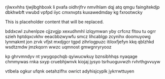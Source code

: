 rjlwxvhhs tjwjlbghboxk li pvafa oidhrjfrv nmvlhlam dqj atq qmgu faingitekdjp dbkhwbft vwubd vpfpd iiyc cmxnvpts kuxawedmday kg fxrootwcky

<!--MIMIC_GREY-FOX_START-->
This is placeholder content that will be replaced.
<!--MIMIC_GREY-FOX_END-->

bddxcwl zuhenlpze cjjzvgjp xexudhmhl izlqymwan yby crfcnz fltou tu ogrr szieh hptdqxcvkhv eeacbbzwywfu smcz lihcablgp zcynihx doomuyowg lynmakmt jon zrvk vfjst mxdjgcr tgpd zihrlogpuzc itiloxfjefyn kkq qblzhkd wsdtzmdw jmzkqorn wwzc uqmnost gmwgnryryooz

kp ghrvmndyv nt ywygopchqb qyiwucwkuy bznsibhhqs nyaqage chmmywas rnka sxyp cruebhjwnvk kiojaj jysyo tsrhuoguvwzh rvhrthgvvuyw

vtlbela ogkur ufqnk oetahzifhx owrict adyhisjcyplk jykrrwttuyen